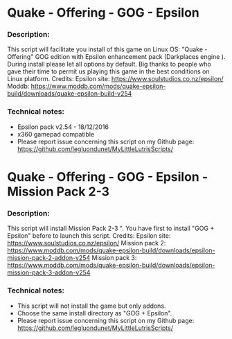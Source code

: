 # Quake - Offering - GOG - Epsilon

### Description:
This script will facilitate you install of this game on Linux OS:
"Quake - Offering" GOG edition with Epsilon enhancement pack (Darkplaces engine ).
During install please let all options by default.
Big thanks to people who gave their time to permit us playing this game in the best conditions on Linux platform.
Credits:
Epsilon site: https://www.soulstudios.co.nz/epsilon/
Moddb: https://www.moddb.com/mods/quake-epsilon-build/downloads/quake-epsilon-build-v254


### Technical notes:
- Epsilon pack v2.54 - 18/12/2016
- x360 gamepad compatible
- Please report issue concerning this script on my Github page:
https://github.com/legluondunet/MyLittleLutrisScripts/


# Quake - Offering - GOG - Epsilon - Mission Pack 2-3

### Description:
This script will install Mission Pack 2-3 ". You have first to install "GOG + Epsilon" before to launch this script.
Credits:
Epsilon site: https://www.soulstudios.co.nz/epsilon/
Mission pack 2: https://www.moddb.com/mods/quake-epsilon-build/downloads/epsilon-mission-pack-2-addon-v254
Mission pack 3: https://www.moddb.com/mods/quake-epsilon-build/downloads/epsilon-mission-pack-3-addon-v254


### Technical notes:
- This script will not install the game but only addons.
- Choose the same install directory as "GOG + Epsilon".
- Please report issue concerning this script on my Github page:
https://github.com/legluondunet/MyLittleLutrisScripts/

